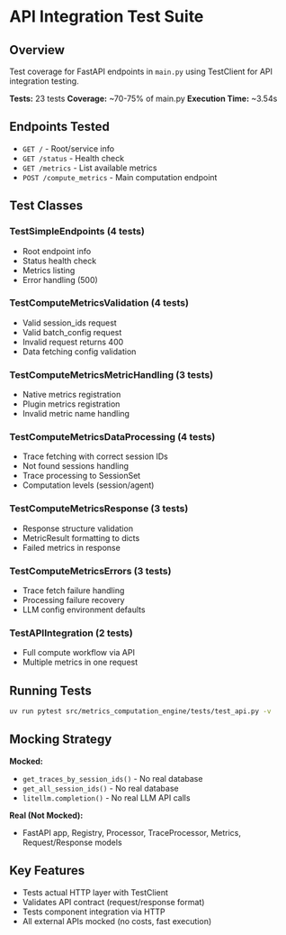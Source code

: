 # API Integration Test Suite

## Overview

Test coverage for FastAPI endpoints in `main.py` using TestClient for API integration testing.

**Tests:** 23 tests
**Coverage:** ~70-75% of main.py
**Execution Time:** ~3.54s

## Endpoints Tested

- `GET /` - Root/service info
- `GET /status` - Health check
- `GET /metrics` - List available metrics
- `POST /compute_metrics` - Main computation endpoint

## Test Classes

### TestSimpleEndpoints (4 tests)
- Root endpoint info
- Status health check
- Metrics listing
- Error handling (500)

### TestComputeMetricsValidation (4 tests)
- Valid session_ids request
- Valid batch_config request
- Invalid request returns 400
- Data fetching config validation

### TestComputeMetricsMetricHandling (3 tests)
- Native metrics registration
- Plugin metrics registration
- Invalid metric name handling

### TestComputeMetricsDataProcessing (4 tests)
- Trace fetching with correct session IDs
- Not found sessions handling
- Trace processing to SessionSet
- Computation levels (session/agent)

### TestComputeMetricsResponse (3 tests)
- Response structure validation
- MetricResult formatting to dicts
- Failed metrics in response

### TestComputeMetricsErrors (3 tests)
- Trace fetch failure handling
- Processing failure recovery
- LLM config environment defaults

### TestAPIIntegration (2 tests)
- Full compute workflow via API
- Multiple metrics in one request

## Running Tests

```bash
uv run pytest src/metrics_computation_engine/tests/test_api.py -v
```

## Mocking Strategy

**Mocked:**
- `get_traces_by_session_ids()` - No real database
- `get_all_session_ids()` - No real database
- `litellm.completion()` - No real LLM API calls

**Real (Not Mocked):**
- FastAPI app, Registry, Processor, TraceProcessor, Metrics, Request/Response models

## Key Features

- Tests actual HTTP layer with TestClient
- Validates API contract (request/response format)
- Tests component integration via HTTP
- All external APIs mocked (no costs, fast execution)
